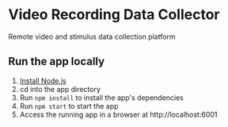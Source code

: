 # Video Recording Data Collector
Remote video and stimulus data collection platform


## Run the app locally

1. [Install Node.js][]
2. cd into the app directory
3. Run `npm install` to install the app's dependencies
4. Run `npm start` to start the app
5. Access the running app in a browser at http://localhost:6001

[Install Node.js]: https://nodejs.org/en/download/

